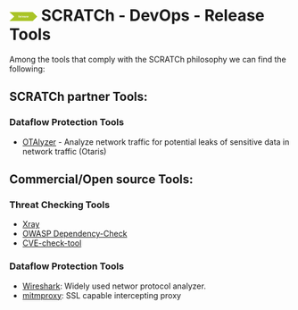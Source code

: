 # <img src="../../images/release.png" alt ='release'  width="10%" > SCRATCh - DevOps - Release Tools


Among the tools that comply with the SCRATCh philosophy we can find the following:


## **SCRATCh partner Tools**:	

### Dataflow Protection Tools
* [OTAlyzer](OTAlyzer) - Analyze network traffic for potential leaks of sensitive data in network traffic (Otaris)

## **Commercial/Open source Tools**:
### Threat Checking Tools
* [Xray]
* [OWASP Dependency-Check]
* [CVE-check-tool]
### Dataflow Protection Tools
* [Wireshark]: Widely used networ protocol analyzer.
* [mitmproxy]: SSL capable intercepting proxy


[Otaris]: ./OTARIS/README.md
[Xray]: https://jfrog.com/xray/
[OWASP Dependency-Check]: https://owasp.org/www-project-dependency-check/
[CVE-check-tool]: https://github.com/clearlinux/cve-check-tool
[Wireshark]: https://www.wireshark.org/
[mitmproxy]: https://github.com/mitmproxy/mitmproxy
